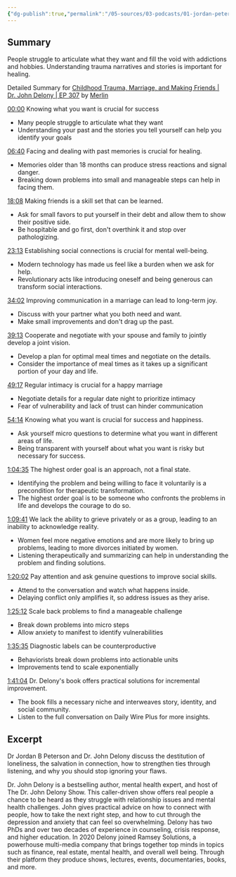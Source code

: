 ```yaml
---
{"dg-publish":true,"permalink":"/05-sources/03-podcasts/01-jordan-peterson-podcast/childhood-trauma-marriage-and-making-friends-dr-john-delony/","title":"Childhood Trauma Marriage and Making Friends | Dr. John Delony | EP 307","tags":["podcast","YouTube"]}
---
```



## Summary

People struggle to articulate what they want and fill the void with addictions and hobbies. Understanding trauma narratives and stories is important for healing.

Detailed Summary for [Childhood Trauma, Marriage, and Making Friends | Dr. John Delony | EP 307](https://www.youtube.com/watch?v=B_373YVlnDA) by [Merlin](https://merlin.foyer.work/)

[00:00](https://www.youtube.com/watch?v=B_373YVlnDA&t=0) Knowing what you want is crucial for success

- Many people struggle to articulate what they want
- Understanding your past and the stories you tell yourself can help you identify your goals

[06:40](https://www.youtube.com/watch?v=B_373YVlnDA&t=400) Facing and dealing with past memories is crucial for healing.

- Memories older than 18 months can produce stress reactions and signal danger.
- Breaking down problems into small and manageable steps can help in facing them.

[18:08](https://www.youtube.com/watch?v=B_373YVlnDA&t=1088) Making friends is a skill set that can be learned.

- Ask for small favors to put yourself in their debt and allow them to show their positive side.
- Be hospitable and go first, don't overthink it and stop over pathologizing.

[23:13](https://www.youtube.com/watch?v=B_373YVlnDA&t=1393) Establishing social connections is crucial for mental well-being.

- Modern technology has made us feel like a burden when we ask for help.
- Revolutionary acts like introducing oneself and being generous can transform social interactions.

[34:02](https://www.youtube.com/watch?v=B_373YVlnDA&t=2042) Improving communication in a marriage can lead to long-term joy.

- Discuss with your partner what you both need and want.
- Make small improvements and don't drag up the past.

[39:13](https://www.youtube.com/watch?v=B_373YVlnDA&t=2353) Cooperate and negotiate with your spouse and family to jointly develop a joint vision.

- Develop a plan for optimal meal times and negotiate on the details.
- Consider the importance of meal times as it takes up a significant portion of your day and life.

[49:17](https://www.youtube.com/watch?v=B_373YVlnDA&t=2957) Regular intimacy is crucial for a happy marriage

- Negotiate details for a regular date night to prioritize intimacy
- Fear of vulnerability and lack of trust can hinder communication

[54:14](https://www.youtube.com/watch?v=B_373YVlnDA&t=3254) Knowing what you want is crucial for success and happiness.

- Ask yourself micro questions to determine what you want in different areas of life.
- Being transparent with yourself about what you want is risky but necessary for success.

[1:04:35](https://www.youtube.com/watch?v=B_373YVlnDA&t=3875) The highest order goal is an approach, not a final state.

- Identifying the problem and being willing to face it voluntarily is a precondition for therapeutic transformation.
- The highest order goal is to be someone who confronts the problems in life and develops the courage to do so.

[1:09:41](https://www.youtube.com/watch?v=B_373YVlnDA&t=4181) We lack the ability to grieve privately or as a group, leading to an inability to acknowledge reality.

- Women feel more negative emotions and are more likely to bring up problems, leading to more divorces initiated by women.
- Listening therapeutically and summarizing can help in understanding the problem and finding solutions.

[1:20:02](https://www.youtube.com/watch?v=B_373YVlnDA&t=4802) Pay attention and ask genuine questions to improve social skills.

- Attend to the conversation and watch what happens inside.
- Delaying conflict only amplifies it, so address issues as they arise.

[1:25:12](https://www.youtube.com/watch?v=B_373YVlnDA&t=5112) Scale back problems to find a manageable challenge

- Break down problems into micro steps
- Allow anxiety to manifest to identify vulnerabilities

[1:35:35](https://www.youtube.com/watch?v=B_373YVlnDA&t=5735) Diagnostic labels can be counterproductive

- Behaviorists break down problems into actionable units
- Improvements tend to scale exponentially

[1:41:04](https://www.youtube.com/watch?v=B_373YVlnDA&t=6064) Dr. Delony's book offers practical solutions for incremental improvement.

- The book fills a necessary niche and interweaves story, identity, and social community.
- Listen to the full conversation on Daily Wire Plus for more insights.

## Excerpt

Dr Jordan B Peterson and Dr. John Delony discuss the destitution of loneliness, the salvation in connection, how to strengthen ties through listening, and why you should stop ignoring your flaws.

Dr. John Delony is a bestselling author, mental health expert, and host of The Dr. John Delony Show. This caller-driven show offers real people a chance to be heard as they struggle with relationship issues and mental health challenges. John gives practical advice on how to connect with people, how to take the next right step, and how to cut through the depression and anxiety that can feel so overwhelming. Delony has two PhDs and over two decades of experience in counseling, crisis response, and higher education. In 2020 Delony joined Ramsey Solutions, a powerhouse multi-media company that brings together top minds in topics such as finance, real estate, mental health, and overall well being. Through their platform they produce shows, lectures, events, documentaries, books, and more.
